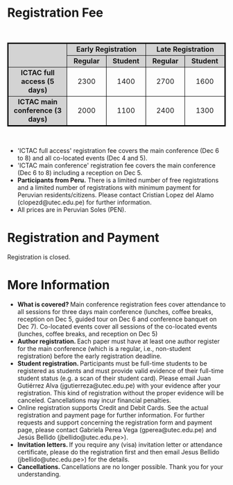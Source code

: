 <!--  ---
layout: location
--- -->

# Registration Fee

<div class="col-sm-10">
        <p> <br/> </p> 
</div> 

<table style="border:2px solid black;">
	<tbody>
		<tr style="text-align: center">
			<td bgcolor="#D3D3D3" rowspan="2" style="border:1px solid black;width: 300px;">&nbsp;</td>
			<td bgcolor="#D3D3D3" colspan="2" style="border:1px solid black;width: 300px;"><b>Early Registration </b></td>
			<td bgcolor="#D3D3D3" colspan="2" style="border:1px solid black;width: 300px;"><b>Late Registration </b></td>
		</tr>
		<tr style="text-align: center">
			<td bgcolor="#D3D3D3" style="border:1px solid black;width: 200px;"><b>Regular </b></td>
			<td bgcolor="#D3D3D3" style="border:1px solid black;width: 200px;"><b>Student</b></td>
			<td bgcolor="#D3D3D3" style="border:1px solid black;width: 200px;"><b>Regular</b></td>
			<td bgcolor="#D3D3D3" style="border:1px solid black;width: 200px;"><b>Student</b></td>
		</tr>
		<tr style="text-align: center">
			<td bgcolor="#D3D3D3" style="border:1px solid black;width: 400px;"><b>ICTAC full access (5 days)</b></td>
			<td style="border:1px solid black;width: 200px;">2300</td>
			<td style="border:1px solid black;width: 200px;">1400</td>
			<td style="border:1px solid black;width: 200px;">2700</td>
			<td style="border:1px solid black;width: 200px;">1600</td>
		</tr>
		<tr style="text-align: center">
			<td bgcolor="#D3D3D3" style="border:1px solid black;width: 400px;"><b>ICTAC main conference (3 days)</b></td>
			<td style="border:1px solid black;width: 200px;">2000</td>
			<td style="border:1px solid black;width: 200px;">1100</td>
			<td style="border:1px solid black;width: 200px;">2400</td>
			<td style="border:1px solid black;width: 200px;">1300</td>
		</tr>
	</tbody>
</table>

<div class="col-sm-10">
        <p> <br/> </p> 
</div> 

 <ul>
  <li>'ICTAC full access' registration fee covers the main conference (Dec 6 to 8) and all co-located events (Dec 4 and 5). </li>
  <li>'ICTAC main conference' registration fee covers the main conference (Dec 6 to 8) including a reception on Dec 5. </li>
<li><b> Participants from Peru.</b> There is a limited number of free registrations and a limited number of registrations with minimum payment for Peruvian residents/citizens. Please contact Cristian Lopez del Alamo (clopezd@utec.edu.pe) for further information.	</li>
<!-- <li> After various requests, we have enabled <b>companion registration</b>, which targets companions of registered participants who want to be included in the social activities of ICTAC 2023. Proceed to the <a href="https://forms.gle/woSn8UVHLFZJBuhW7" target="_blank"> companion registration and payment site</a>, if you want to include a companion with your registration.  </li> --> 
  <li> All prices are in Peruvian Soles (PEN). </li>
</ul> 

<!-- ## Early Registration Deadline: 

31st of October.

## Registration Deadline: 

Registration will be closed on the 20th of November. -->

# Registration and Payment

Registration is closed.

<!-- Proceed to the <a href="https://docs.google.com/forms/d/e/1FAIpQLScTNbaNPncCGlJynwvNp2CuwXnRMEcYDCH2ZQEuULJe3EsSdg/viewform?usp=sharing" target="_blank"> registration and payment site </a> (operative now) -->

# More Information

<ul>
  <li> <b>What is covered? </b> Main conference registration fees cover attendance to all sessions for three days main conference (lunches, coffee breaks, reception on Dec 5, guided tour on Dec 6 and conference banquet on Dec 7). Co-located events cover all sessions of the co-located events (lunches, coffee breaks, and reception on Dec 5) </li>
   <li> <b>Author registration. </b> Each paper must have at least one author register for the main conference (which is a regular, i.e., non-student registration) before the early registration deadline.</li>
    <li> <b>Student registration. </b> Participants must be full-time students to be registered as students and must provide valid evidence of their full-time student status (e.g. a scan of their student card).  Please email Juan Gutiérrez Alva  (jgutierreza@utec.edu.pe) with your evidence after your registration. This kind of registration without the proper evidence will be canceled. Cancellations may incur financial penalties. </li>

   <li> Online registration supports Credit and Debit Cards. See the actual registration and payment page for further information. For further requests and support concerning the registration form and payment page, please contact Gabriela Perea Vega (gperea@utec.edu.pe) and Jesús Bellido (jbellido@utec.edu.pe>). </li>
    <li>  <b> Invitation letters. </b> If you require any (visa) invitation letter or attendance certificate, please do the registration first and then email Jesus Bellido (jbellido@utec.edu.pe>) for the details.</li>
   <li> <b> Cancellations. </b> Cancellations are no longer possible. Thank you for your understanding. <!--  Please contact Jesus Bellido (jbellido@utec.edu.pe>). Cancellations may incur financial penalties. --> </li>
</ul> 


